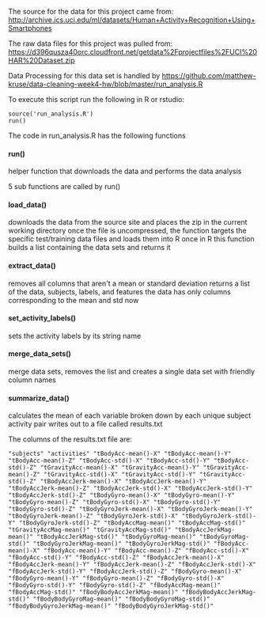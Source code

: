 The source for the data for this project came from:
http://archive.ics.uci.edu/ml/datasets/Human+Activity+Recognition+Using+Smartphones

The raw data files for this project was pulled from:
https://d396qusza40orc.cloudfront.net/getdata%2Fprojectfiles%2FUCI%20HAR%20Dataset.zip

Data Processing for this data set is handled by 
https://github.com/matthew-kruse/data-cleaning-week4-hw/blob/master/run_analysis.R

To execute this script run the following in R or rstudio:
```
source('run_analysis.R')
run()
```
The code in run_analysis.R has the following functions
#### run()
helper function that downloads the data and performs the data analysis

5 sub functions are called by run()
#### load_data() 
downloads the data from the source site and places the zip in the current working directory
once the file is uncompressed, the function targets the specific test/training data files and loads them into R
once in R this function builds a list containing the data sets and returns it

#### extract_data()
removes all columns that aren't a mean or standard deviation
returns a list of the data, subjects, labels, and features
the data has only columns corresponding to the mean and std now

#### set_activity_labels() 
sets the activity labels by its string name

#### merge_data_sets()
merge data sets, removes the list and creates a single data set with friendly column names

#### summarize_data()
calculates the mean of each variable broken down by each unique subject activity pair
writes out to a file called results.txt

The columns of the results.txt file are:
```
"subjects" "activities" "tBodyAcc-mean()-X" "tBodyAcc-mean()-Y" "tBodyAcc-mean()-Z" "tBodyAcc-std()-X" "tBodyAcc-std()-Y" "tBodyAcc-std()-Z" "tGravityAcc-mean()-X" "tGravityAcc-mean()-Y" "tGravityAcc-mean()-Z" "tGravityAcc-std()-X" "tGravityAcc-std()-Y" "tGravityAcc-std()-Z" "tBodyAccJerk-mean()-X" "tBodyAccJerk-mean()-Y" "tBodyAccJerk-mean()-Z" "tBodyAccJerk-std()-X" "tBodyAccJerk-std()-Y" "tBodyAccJerk-std()-Z" "tBodyGyro-mean()-X" "tBodyGyro-mean()-Y" "tBodyGyro-mean()-Z" "tBodyGyro-std()-X" "tBodyGyro-std()-Y" "tBodyGyro-std()-Z" "tBodyGyroJerk-mean()-X" "tBodyGyroJerk-mean()-Y" "tBodyGyroJerk-mean()-Z" "tBodyGyroJerk-std()-X" "tBodyGyroJerk-std()-Y" "tBodyGyroJerk-std()-Z" "tBodyAccMag-mean()" "tBodyAccMag-std()" "tGravityAccMag-mean()" "tGravityAccMag-std()" "tBodyAccJerkMag-mean()" "tBodyAccJerkMag-std()" "tBodyGyroMag-mean()" "tBodyGyroMag-std()" "tBodyGyroJerkMag-mean()" "tBodyGyroJerkMag-std()" "fBodyAcc-mean()-X" "fBodyAcc-mean()-Y" "fBodyAcc-mean()-Z" "fBodyAcc-std()-X" "fBodyAcc-std()-Y" "fBodyAcc-std()-Z" "fBodyAccJerk-mean()-X" "fBodyAccJerk-mean()-Y" "fBodyAccJerk-mean()-Z" "fBodyAccJerk-std()-X" "fBodyAccJerk-std()-Y" "fBodyAccJerk-std()-Z" "fBodyGyro-mean()-X" "fBodyGyro-mean()-Y" "fBodyGyro-mean()-Z" "fBodyGyro-std()-X" "fBodyGyro-std()-Y" "fBodyGyro-std()-Z" "fBodyAccMag-mean()" "fBodyAccMag-std()" "fBodyBodyAccJerkMag-mean()" "fBodyBodyAccJerkMag-std()" "fBodyBodyGyroMag-mean()" "fBodyBodyGyroMag-std()" "fBodyBodyGyroJerkMag-mean()" "fBodyBodyGyroJerkMag-std()"
```
